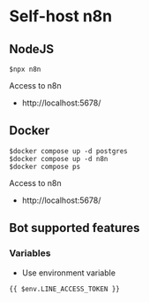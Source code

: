 # Self-host n8n

## NodeJS
```
$npx n8n
```
Access to n8n
* http://localhost:5678/


## Docker
```
$docker compose up -d postgres
$docker compose up -d n8n
$docker compose ps
```

Access to n8n
* http://localhost:5678/

## Bot supported features

### Variables
* Use environment variable
```
{{ $env.LINE_ACCESS_TOKEN }}
```